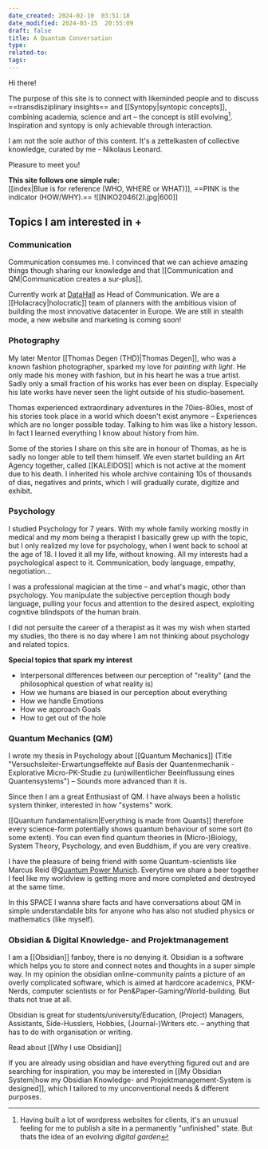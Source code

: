 ```yaml
---
date_created: 2024-02-10  03:51:18
date_modified: 2024-03-15  20:55:09
draft: false
title: A Quantum Conversation
type: 
related-to: 
tags: 
---
```





Hi there!

The purpose of this site is to connect with likeminded people and to discuss ==transdisziplinary insights== and [[Syntopy|syntopic concepts]], combining academia, science and art – the concept is still evolving[^1]. Inspiration and syntopy is only achievable through interaction.




I am not the sole author of this content. It's a zettelkasten of collective knowledge, curated by me - Nikolaus Leonard.

Pleasure to meet you!

**This site follows one simple rule:** <br>
[[index|Blue is for reference (WHO, WHERE or WHAT)]], ==PINK is the indicator (HOW/WHY).==
![[NIKO2046(2).jpg|600]]


## Topics I am interested in +

### Communication
Communication consumes me.
I convinced that we can achieve amazing things though  sharing our knowledge and that [[Communication and QM|Communication creates a sur-plus]].

Currently work at [DataHall](https://datahall.de) as Head of Communication.
We are a [[Holacracy|holocratic]] team of planners with the ambitious vision of building the most innovative datacenter in Europe. We are still in stealth mode, a new website and marketing is coming soon! 


### Photography

My later Mentor [[Thomas Degen (THD)|Thomas Degen]], who was a known fashion photographer, sparked my love for *painting with light*.
He only made his money with fashion, but in his heart he was a true artist. Sadly only a small fraction of his works has ever been on display. Especially his late works have never seen the light outside of his studio-basement.

Thomas experienced extraordinary adventures in the 70ies-80ies, most of his stories took place in a world which doesn't exist anymore – Experiences which are no longer possible today. Talking to him was like a history lesson. In fact I learned everything I know about history from him.

Some of the stories I share on this site are in honour of Thomas, as he is sadly no longer able to tell them himself.
We even startet building an Art Agency together, called [[KALEIDOS]] which is not active at the moment due to his death. I inherited his whole archive containing 10s of thousands of dias, negatives and prints, which I will gradually curate, digitize and exhibit.


### Psychology
I studied Psychology for 7 years. With my whole family working mostly in medical and my mom being a therapist I basically grew up with the topic, but I only realized my love for psychology, when I went back to school at the age of 18. I loved it all my life, without knowing. All my interests had a psychological aspect to it. Communication, body language, empathy, negotiation...

I was a professional magician at the time – and what's magic, other than psychology. You manipulate the subjective perception though body language, pulling your focus and attention to the desired aspect, exploiting cognitive blindspots of the human brain.

I did not persuite the career of a therapist as it was my wish when started my studies, tho there is no day where I am not thinking about psychology and related topics.

**Special topics that spark my interest**
- Interpersonal differences between our perception of "reality" (and the philosophical question of what reality is)
- How we humans are biased in our perception about everything 
- How we handle Emotions
- How we approach Goals
- How to get out of the hole





### Quantum Mechanics (QM)
I wrote my thesis in Psychology about [[Quantum Mechanics]] (Title "Versuchsleiter-Erwartungseffekte auf Basis der Quantenmechanik - Explorative Micro-PK-Studie zu (un)willentlicher Beeinflussung eines Quantensystems") – Sounds more advanced than it is. 

Since then I am a great Enthusiast of QM.
I have always been a holistic system thinker, interested in how "systems"  work.

[[Quantum fundamentalism|Everything is made from Quants]] therefore every science-form potentially shows quantum behaviour of some sort (to some extent). You can even find quantum theories in (Micro-)Biology, System Theory, Psychology, and even Buddhism, if you are very creative.

I have the pleasure of being friend with some Quantum-scientists like Marcus Reid @[Quantum Power Munich](https://quantumpowermunich.de/).
Everytime we share a beer together I feel like my worldview is getting more and more completed and destroyed at the same time.

In this SPACE I wanna share facts and have conversations about QM in simple understandable bits for anyone who has also not studied physics or mathematics (like myself).






### Obsidian & Digital Knowledge- and Projektmanagement

I am a [[Obsidian]] fanboy, there is no denying it.
Obsidian is a software which helps you to store and connect notes and thoughts in a super simple way.
In my opinion the obsidian online-community paints a picture of an overly complicated software, which is aimed at hardcore academics, PKM-Nerds, computer scientists or for Pen&Paper-Gaming/World-building. But thats not true at all.

Obsidian is great for students/university/Education, (Project) Managers, Assistants, Side-Husslers, Hobbies, (Journal-)Writers etc. – anything that has to do with organisation or writing.

Read about [[Why I use Obsidian]]

If you are already using obsidian and have everything figured out and are searching for inspiration, you may be interested in [[My Obsidian System|how my Obsidian Knowledge- and Projektmanagement-System is designed]], which I tailored to my unconventional needs & different purposes.




[^1]: Having built a lot of wordpress websites for clients, it's an unusual feeling for me to publish a site in a permanently "unfinished" state. But thats the idea of an evolving *digital garden*